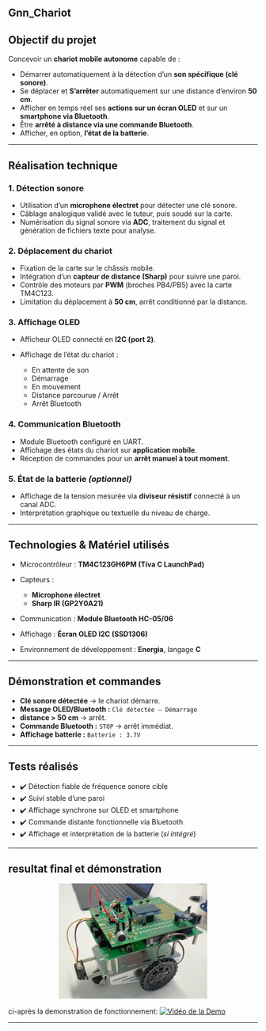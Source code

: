 ## Gnn_Chariot

##  Objectif du projet

Concevoir un **chariot mobile autonome** capable de :

* Démarrer automatiquement à la détection d’un **son spécifique (clé sonore)**.
* Se déplacer et **S’arrêter** automatiquement sur une distance d’environ **50 cm**.
* Afficher en temps réel ses **actions sur un écran OLED** et sur un **smartphone via Bluetooth**.
* Être **arrêté à distance via une commande Bluetooth**.
* Afficher, en option, **l’état de la batterie**.

---

##  Réalisation technique

### 1. Détection sonore

* Utilisation d’un **microphone électret** pour détecter une clé sonore.
* Câblage analogique validé avec le tuteur, puis soudé sur la carte.
* Numérisation du signal sonore via **ADC**, traitement du signal et génération de fichiers texte pour analyse.

### 2. Déplacement du chariot

* Fixation de la carte sur le châssis mobile.
* Intégration d’un **capteur de distance (Sharp)** pour suivre une paroi.
* Contrôle des moteurs par **PWM** (broches PB4/PB5) avec la carte TM4C123.
* Limitation du déplacement à **50 cm**, arrêt conditionné par la distance.

### 3. Affichage OLED

* Afficheur OLED connecté en **I2C (port 2)**.
* Affichage de l’état du chariot :

  * En attente de son
  * Démarrage
  * En mouvement
  * Distance parcourue / Arrêt
  * Arrêt Bluetooth

### 4. Communication Bluetooth

* Module Bluetooth configuré en UART.
* Affichage des états du chariot sur **application mobile**.
* Réception de commandes pour un **arrêt manuel à tout moment**.

### 5. État de la batterie *(optionnel)*

* Affichage de la tension mesurée via **diviseur résistif** connecté à un canal ADC.
* Interprétation graphique ou textuelle du niveau de charge.

---

##  Technologies & Matériel utilisés

* Microcontrôleur : **TM4C123GH6PM (Tiva C LaunchPad)**
* Capteurs :

  * **Microphone électret**
  * **Sharp IR (GP2Y0A21)**
* Communication : **Module Bluetooth HC-05/06**
* Affichage : **Écran OLED I2C (SSD1306)**
* Environnement de développement : **Energia**, langage **C**

---

##  Démonstration et commandes

* **Clé sonore détectée** → le chariot démarre.
* **Message OLED/Bluetooth :** `Clé détectée – Démarrage`
* **distance > 50 cm** → arrêt.
* **Commande Bluetooth :** `STOP` → arrêt immédiat.
* **Affichage batterie :** `Batterie : 3.7V`

---

##  Tests réalisés

* ✔️ Détection fiable de fréquence sonore cible
* ✔️ Suivi stable d’une paroi
* ✔️ Affichage synchrone sur OLED et smartphone
* ✔️ Commande distante fonctionnelle via Bluetooth
* ✔️ Affichage et interprétation de la batterie (*si intégré*)

---

## resultat final et démonstration 
<p align="center">
  <img src="chario_final.png" alt="Chariot_final" width="300">
</p>

ci-après la demonstration de fonctionnement: 
[![Vidéo de la Demo](chariot_final.png)](Demo.mp4)


---
